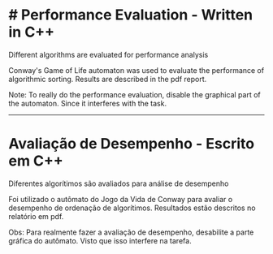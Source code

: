 # # Performance Evaluation - Written in C++

Different algorithms are evaluated for performance analysis

Conway's Game of Life automaton was used to evaluate the performance of algorithmic sorting.
Results are described in the pdf report.

Note: To really do the performance evaluation, disable the graphical part of the automaton. Since it interferes with the task.


---------------------------------------------------------------------------------------


# Avaliação de Desempenho - Escrito em C++
Diferentes algorítimos são avaliados para análise de desempenho

Foi utilizado o autômato do Jogo da Vida de Conway para avaliar o desempenho de ordenação de algorítimos.
Resultados estão descritos no relatório em pdf.

Obs: Para realmente fazer a avaliação de desempenho, desabilite a parte gráfica do autômato. Visto que isso
interfere na tarefa.
